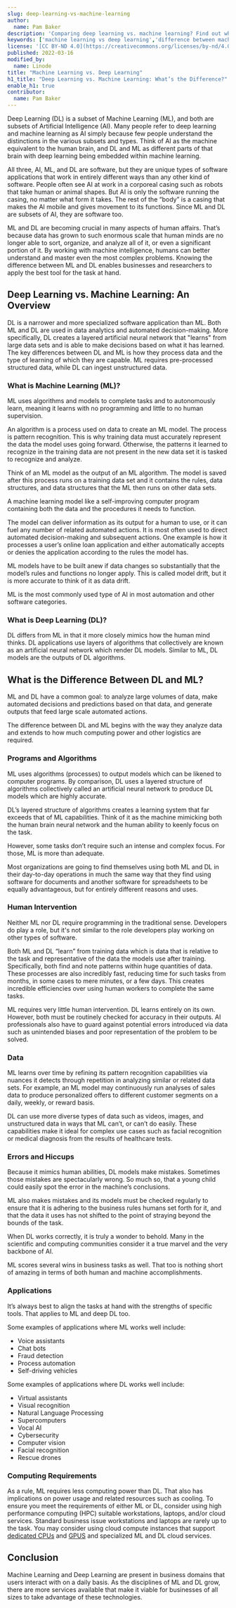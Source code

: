```yaml
---
slug: deep-learning-vs-machine-learning
author:
  name: Pam Baker
description: 'Comparing deep learning vs. machine learning? Find out what each term means, their primary differences, and applications for the learning types.'
keywords: ['machine learning vs deep learning','difference between machine learning and deep learning','deep learning and machine learning']
license: '[CC BY-ND 4.0](https://creativecommons.org/licenses/by-nd/4.0)'
published: 2022-03-16
modified_by:
  name: Linode
title: "Machine Learning vs. Deep Learning"
h1_title: "Deep Learning vs. Machine Learning: What’s the Difference?"
enable_h1: true
contributor:
  name: Pam Baker
---
```


Deep Learning (DL) is a subset of Machine Learning (ML), and both are subsets of Artificial Intelligence (AI). Many people refer to deep learning and machine learning as AI simply because few people understand the distinctions in the various subsets and types. Think of AI as the machine equivalent to the human brain, and DL and ML as different parts of that brain with deep learning being embedded within machine learning.

All three, AI, ML, and DL are software, but they are unique types of software applications that work in entirely different ways than any other kind of software. People often see AI at work in a corporeal casing such as robots that take human or animal shapes. But AI is only the software running the casing, no matter what form it takes. The rest of the “body” is a casing that makes the AI mobile and gives movement to its functions. Since ML and DL are subsets of AI, they are software too.

ML and DL are becoming crucial in many aspects of human affairs. That’s because data has grown to such enormous scale that human minds are no longer able to sort, organize, and analyze all of it, or even a significant portion of it. By working with machine intelligence, humans can better understand and master even the most complex problems. Knowing the difference between ML and DL enables businesses and researchers to apply the best tool for the task at hand.

## Deep Learning vs. Machine Learning: An Overview

DL is a narrower and more specialized software application than ML. Both ML and DL are used in data analytics and automated decision-making. More specifically, DL creates a layered artificial neural network that "learns" from large data sets and is able to make decisions based on what it has learned. The key differences between DL and ML is how they process data and the type of learning of which they are capable. ML requires pre-processed structured data, while DL can ingest unstructured data.

### What is Machine Learning (ML)?

ML uses algorithms and models to complete tasks and to autonomously learn, meaning it learns with no programming and little to no human supervision.

An algorithm is a process used on data to create an ML model. The process is pattern recognition. This is why training data must accurately represent the data the model uses going forward. Otherwise, the patterns it learned to recognize in the training data are not present in the new data set it is tasked to recognize and analyze.

Think of an ML model as the output of an ML algorithm. The model is saved after this process runs on a training data set and it contains the rules, data structures, and data structures that the ML then runs on other data sets.

A machine learning model like a self-improving computer program containing both the data and the procedures it needs to function.

The model can deliver information as its output for a human to use, or it can fuel any number of related automated actions. It is most often used to direct automated decision-making and subsequent actions. One example is how it processes a user’s online loan application and either automatically accepts or denies the application according to the rules the model has.

ML models have to be built anew if data changes so substantially that the model’s rules and functions no longer apply. This is called model drift, but it is more accurate to think of it as data drift.

ML is the most commonly used type of AI in most automation and other software categories.

### What is Deep Learning (DL)?

DL differs from ML in that it more closely mimics how the human mind thinks. DL applications use layers of algorithms that collectively are known as an artificial neural network which render DL models.  Similar to ML, DL models are the outputs of DL algorithms.

## What is the Difference Between DL and ML?

ML and DL have a common goal: to analyze large volumes of data, make automated decisions and predictions based on that data, and generate outputs that feed large scale automated actions.

The difference between DL and ML begins with the way they analyze data and extends to how much computing power and other logistics are required.

### Programs and Algorithms

ML uses algorithms (processes) to output models which can be likened to computer programs. By comparison, DL uses a layered structure of algorithms collectively called an artificial neural network to produce DL models which are highly accurate.

DL’s layered structure of algorithms creates a learning system that far exceeds that of ML capabilities. Think of it as the machine mimicking both the human brain neural network and the human ability to keenly focus on the task.

However, some tasks don’t require such an intense and complex focus. For those, ML is more than adequate.

Most organizations are going to find themselves using both ML and DL in their day-to-day operations in much the same way that they find using software for documents and another software for spreadsheets to be equally advantageous, but for entirely different reasons and uses.

### Human Intervention

Neither ML nor DL require programming in the traditional sense. Developers do play a role, but it's not similar to the role developers play working on other types of software.

Both ML and DL “learn” from training data which is data that is relative to the task and representative of the data the models use after training. Specifically, both find and note patterns within huge quantities of data. These processes are also incredibly fast, reducing time for such tasks from months, in some cases to mere minutes, or a few days. This creates incredible efficiencies over using human workers to complete the same tasks.

ML requires very little human intervention. DL learns entirely on its own. However, both must be routinely checked for accuracy in their outputs. AI professionals also have to guard against potential errors introduced via data such as unintended biases and poor representation of the problem to be solved.

### Data

ML learns over time by refining its pattern recognition capabilities via nuances it detects through repetition in analyzing similar or related data sets. For example, an ML model may continuously run analyses of sales data to produce personalized offers to different customer segments on a daily, weekly, or reward basis.

DL can use more diverse types of data such as videos, images, and unstructured data in ways that ML can’t, or can’t do easily. These capabilities make it ideal for complex use cases such as facial recognition or medical diagnosis from the results of healthcare tests.

### Errors and Hiccups

Because it mimics human abilities, DL models make mistakes. Sometimes those mistakes are spectacularly wrong. So much so, that a young child could easily spot the error in the machine’s conclusions.

ML also makes mistakes and its models must be checked regularly to ensure that it is adhering to the business rules humans set forth for it, and that the data it uses has not shifted to the point of straying beyond the bounds of the task.

When DL works correctly, it is truly a wonder to behold. Many in the scientific and computing communities consider it a true marvel and the very backbone of AI.

ML scores several wins in business tasks as well. That too is nothing short of amazing in terms of both human and machine accomplishments.

### Applications

It’s always best to align the tasks at hand with the strengths of specific tools. That applies to ML and deep DL too.

Some examples of applications where ML works well include:

- Voice assistants
- Chat bots
- Fraud detection
- Process automation
- Self-driving vehicles

Some examples of applications where DL works well include:

- Virtual assistants
- Visual recognition
- Natural Language Processing
- Supercomputers
- Vocal AI
- Cybersecurity
- Computer vision
- Facial recognition
- Rescue drones

### Computing Requirements

As a rule, ML requires less computing power than DL. That also has implications on power usage and related resources such as cooling. To ensure you meet the requirements of either ML or DL, consider using high performance computing (HPC) suitable workstations, laptops, and/or cloud services. Standard business issue workstations and laptops are rarely up to the task. You may consider using cloud compute instances that support [dedicated CPUs](https://www.linode.com/products/dedicated-cpu/) and [GPUS](https://www.linode.com/products/gpu/) and specialized ML and DL cloud services.

## Conclusion

Machine Learning and Deep Learning are present in business domains that users interact with on a daily basis. As the disciplines of ML and DL grow, there are more services available that make it viable for businesses of all sizes to take advantage of these technologies.
